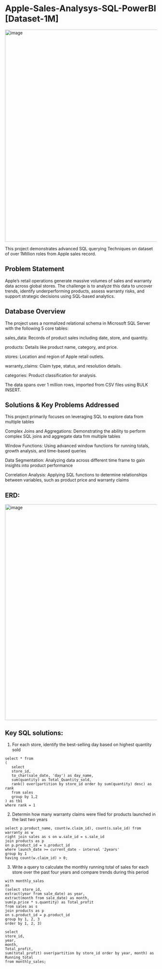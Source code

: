 # Apple-Sales-Analysys-SQL-PowerBI [Dataset-1M]

<img width="1310" height="700" alt="image" src="https://github.com/user-attachments/assets/507f2391-d355-46cf-9eca-491d168c2ca4" />


This project demonstrates advanced SQL querying Techniques on dataset of over 1Million roles from Apple sales record. 

## Problem Statement
Apple’s retail operations generate massive volumes of sales and warranty data across global stores. 
The challenge is to analyze this data to uncover trends, identify underperforming products, assess warranty risks, and support strategic decisions using SQL-based analytics.

## Database Overview
The project uses a normalized relational schema in Microsoft SQL Server with the following 5 core tables:

sales_data: Records of product sales including date, store, and quantity.

products: Details like product name, category, and price.

stores: Location and region of Apple retail outlets.

warranty_claims: Claim type, status, and resolution details.

categories: Product classification for analysis.

The data spans over 1 million rows, imported from CSV files using BULK INSERT.

## Solutions & Key Problems Addressed
This project primarily focuses on leveraging SQL to explore data from multiple tables

Complex Joins and Aggregations: Demonstrating the ability to perform complex SQL joins and aggregate data frm multiple tables

Window Functions: Using advanced window functions for running totals, growth analysis, and time-based queries

Data Segmentation: Analyzing data across different time frame to gain insights into product performance

Correlation Analysis: Applying SQL functions to determine relationships between variables, such as product price and warranty claims

## ERD: 
<img width="1319" height="712" alt="image" src="https://github.com/user-attachments/assets/992cf5b2-63d4-4917-819d-63d6165d17d4" />

## Key SQL solutions:

1) For each store, identify the best-selling day based on highest quantity sold
 ```
select * from
(
	select
    store_id,
    to_char(sale_date, 'day') as day_name,
    sum(quantity) as Total_Quantity_sold,
    rank() over(partition by store_id order by sum(quantity) desc) as rank
    from sales
    group by 1,2
) as tb1
where rank = 1

```
2) Determin how many warranty claims were filed for products launched in the last two years
```
select p.product_name, count(w.claim_id), count(s.sale_id) from
warranty as w
right join sales as s on w.sale_id = s.sale_id
join products as p
on p.product_id = s.product_id
where launch_date >= current_date - interval '2years'
group by 1
having count(w.claim_id) > 0;

```
3) Write a query to calculate the monthly running total of sales for each store over the past four years and compare trends during this period
```
with monthly_sales
as
(select store_id,
extract(year from sale_date) as year,
extract(month from sale_date) as month,
sum(p.price * s.quantity) as Total_profit
from sales as s
join products as p
on s.product_id = p.product_id
group by 1, 2, 3
order by 1, 2, 3)

select
store_id, 
year, 
month, 
Total_profit, 
sum(total_profit) over(partition by store_id order by year, month) as Running_total
from monthly_sales;
```
